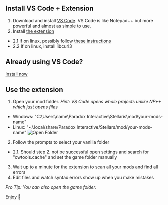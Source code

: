 ## Install VS Code + Extension
1. Download and install [VS Code](https://code.visualstudio.com/). VS Code is like Notepad++ but more powerful and almost as simple to use.
2. Install <a href="https://marketplace.visualstudio.com/items?itemName=tboby.cwtools-vscode" target="_blank">the extension</a>
  * 2.1 If on linux, possibly follow <a href="https://code.visualstudio.com/docs/setup/linux#_error-enospc" target="_blank">these instructions</a>
  * 2.2 If on linux, install libcurl3

## Already using VS Code?
<a href="vscode:extension/tboby.cwtools-vscode" class="button"> Install now </a>

## Use the extension
1. Open your mod folder. *Hint: VS Code opens whole projects unlike NP++ which just opens files*
  * Windows: "C:\Users\name\Paradox Interactive\Stellaris\mod\your-mods-name"
  * Linux:   "~/.local/share/Paradox Interactive/Stellars/mod/your-mods-name"
  ![Open Folder](./gifs/completion.gif)
2. Follow the prompts to select your vanilla folder
  * 2.1. Should step 2. not be successful open settings and search for "cwtools.cache" and set the game folder manually
3. Wait up to a minute for the extension to scan all your mods and find all errors
4. Edit files and watch syntax errors show up when you make mistakes

*Pro Tip: You can also open the game folder.*

Enjoy 💛